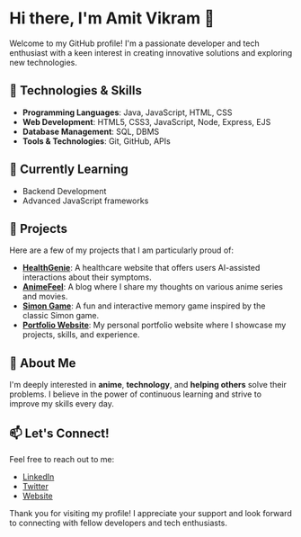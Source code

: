 # Hi there, I'm Amit Vikram 👋

Welcome to my GitHub profile! I'm a passionate developer and tech enthusiast with a keen interest in creating innovative solutions and exploring new technologies. 

## 🔧 Technologies & Skills

- **Programming Languages**: Java, JavaScript, HTML, CSS
- **Web Development**: HTML5, CSS3, JavaScript, Node, Express, EJS
- **Database Management**: SQL, DBMS
- **Tools & Technologies**: Git, GitHub, APIs

## 🌱 Currently Learning

- Backend Development
- Advanced JavaScript frameworks

## 💼 Projects

Here are a few of my projects that I am particularly proud of:

- **[HealthGenie](link_to_your_healthgenie_project)**: A healthcare website that offers users AI-assisted interactions about their symptoms.
- **[AnimeFeel](animefeel.com)**: A blog where I share my thoughts on various anime series and movies.
- **[Simon Game](https://amit766-ui.github.io/Simon_Game/)**: A fun and interactive memory game inspired by the classic Simon game.
- **[Portfolio Website](https://amit766-ui.github.io/AmitVikram-Website/)**: My personal portfolio website where I showcase my projects, skills, and experience.

## 🌟 About Me

I'm deeply interested in **anime**, **technology**, and **helping others** solve their problems. I believe in the power of continuous learning and strive to improve my skills every day.

## 📫 Let's Connect!

Feel free to reach out to me:

- [LinkedIn](https://www.linkedin.com/in/amit-vikram-8074061b0/?utm_source=share&utm_campaign=share_via&utm_content=profile&utm_medium=android_app)
- [Twitter](your_twitter_profile)
- [Website](https://amit766-ui.github.io/AmitVikram-Website/)

Thank you for visiting my profile! I appreciate your support and look forward to connecting with fellow developers and tech enthusiasts.



<!---
Amit766-ui/Amit766-ui is a ✨ special ✨ repository because its `README.md` (this file) appears on your GitHub profile.
You can click the Preview link to take a look at your changes.
--->
